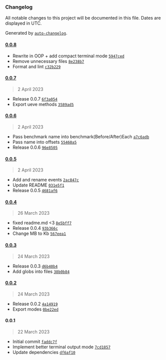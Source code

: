 ### Changelog

All notable changes to this project will be documented in this file. Dates are displayed in UTC.

Generated by [`auto-changelog`](https://github.com/CookPete/auto-changelog).

#### [0.0.8](https://github.com/yamiteru/benchpress/compare/0.0.7...0.0.8)

- Rewrite in OOP + add compact terminal mode [`5947ced`](https://github.com/yamiteru/benchpress/commit/5947cedb762d117d09dffae29fcd2636210a2760)
- Remove unnecessary files [`8e238b7`](https://github.com/yamiteru/benchpress/commit/8e238b7ab0b0801107f6fc78c6c05fa68815f308)
- Format and lint [`c32b229`](https://github.com/yamiteru/benchpress/commit/c32b229437d0fe816e1969bad79fc8e2b0ab8330)

#### [0.0.7](https://github.com/yamiteru/benchpress/compare/0.0.6...0.0.7)

> 2 April 2023

- Release 0.0.7 [`6f3a054`](https://github.com/yamiteru/benchpress/commit/6f3a05433776e1ef5eaaa02086672cca4b0ea34c)
- Export ueve methods [`3589ad5`](https://github.com/yamiteru/benchpress/commit/3589ad54270b3f47777f8b7c2683d8ccd104dcf0)

#### [0.0.6](https://github.com/yamiteru/benchpress/compare/0.0.5...0.0.6)

> 2 April 2023

- Pass benchmark name into benchmark(Before/After)Each [`a7c6adb`](https://github.com/yamiteru/benchpress/commit/a7c6adbccbcc2dcb914a602cfca3fdde83a46599)
- Pass name into offsets [`55460a5`](https://github.com/yamiteru/benchpress/commit/55460a5b3d57050d080071b99b6899d7a9aa2b62)
- Release 0.0.6 [`96e8505`](https://github.com/yamiteru/benchpress/commit/96e8505c3d67ee42348d800ccd8184743c80e2bc)

#### [0.0.5](https://github.com/yamiteru/benchpress/compare/0.0.4...0.0.5)

> 2 April 2023

- Add and rename events [`2ac847c`](https://github.com/yamiteru/benchpress/commit/2ac847c403c9e695c721d56206c1a385e8634589)
- Update README [`031e5f1`](https://github.com/yamiteru/benchpress/commit/031e5f1b1eb354e9539b704920aad65b14dc1b8e)
- Release 0.0.5 [`4681af6`](https://github.com/yamiteru/benchpress/commit/4681af68b6268efc2305f12b888933f43b309a92)

#### [0.0.4](https://github.com/yamiteru/benchpress/compare/0.0.3...0.0.4)

> 26 March 2023

- fixed readme.md &lt;3 [`8e5bff7`](https://github.com/yamiteru/benchpress/commit/8e5bff735b0b31f8088ca03216133d13b05cf1e2)
- Release 0.0.4 [`93b366c`](https://github.com/yamiteru/benchpress/commit/93b366cf06617113f6e87820761f42f48e2ed136)
- Change MB to Kb [`567eea1`](https://github.com/yamiteru/benchpress/commit/567eea129da66dad797d8d45883a7f4b68857010)

#### [0.0.3](https://github.com/yamiteru/benchpress/compare/0.0.2...0.0.3)

> 24 March 2023

- Release 0.0.3 [`d6b40b4`](https://github.com/yamiteru/benchpress/commit/d6b40b492d5e31fb978cb647bb271ed963a1cb52)
- Add globs into files [`38b0b84`](https://github.com/yamiteru/benchpress/commit/38b0b843c90b26ca4198ca865b95db4cd537fe0b)

#### [0.0.2](https://github.com/yamiteru/benchpress/compare/0.0.1...0.0.2)

> 24 March 2023

- Release 0.0.2 [`4a14919`](https://github.com/yamiteru/benchpress/commit/4a14919311c2421d5c73e017d3f67faffa153608)
- Export modes [`0be22ed`](https://github.com/yamiteru/benchpress/commit/0be22edda6202f43cc591edebe74b933b5c2abf5)

#### 0.0.1

> 22 March 2023

- Initial commit [`faddc7f`](https://github.com/yamiteru/benchpress/commit/faddc7f735b71715bfc554d02d088a03be8d47b2)
- Implement better terminal output mode [`7cd1857`](https://github.com/yamiteru/benchpress/commit/7cd18572eb7e4613f2d4a7b0a7cfdd9a6a21edb1)
- Update dependencies [`df6af10`](https://github.com/yamiteru/benchpress/commit/df6af106d93d6ada78a6a9cbcc9931c8b3daf9b1)
